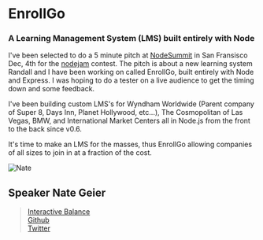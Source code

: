 # EnrollGo 
### A Learning Management System (LMS) built entirely with Node

I've been selected to do a 5 minute pitch at [NodeSummit](http://nodesummit.com/speakers/) in San Fransisco Dec, 4th for the [nodejam](http://nodesummit.com/nodejam/) contest. The pitch is about a new learning system Randall and I have been working on called EnrollGo, built entirely with Node and Express. I was hoping to do a tester on a live audience to get the timing down and some feedback.

I've been building custom LMS's for Wyndham Worldwide (Parent company of Super 8, Days Inn, Planet Hollywood, etc...), The Cosmopolitan of Las Vegas, BMW, and International Market Centers all in Node.js from the front to the back since v0.6.  

It's time to make an LMS for the masses, thus EnrollGo allowing companies of all sizes to join in at a fraction of the cost.

![Nate](http://www.gravatar.com/avatar/a197153b753ca03e837a6deba12486b1.png "Nate")

## Speaker Nate Geier

>[Interactive Balance](http://interactivebalance.com)  
>[Github](https://github.com/nategeier/)  
>[Twitter](https://twitter.com/nategeier)  

 
